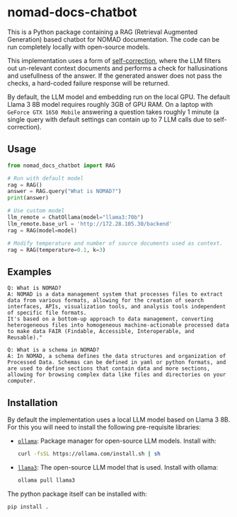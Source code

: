 # nomad-docs-chatbot

This is a Python package containing a RAG (Retrieval Augmented Generation) based chatbot for NOMAD documentation. The code can be run completely locally with open-source models.

This implementation uses a form of [self-correction](https://arxiv.org/abs/2310.11511), where the LLM filters out un-relevant context documents and performs a check for hallusinations and usefullness of the answer. If the generated answer does not pass the checks, a hard-coded failure response will be returned.

By default, the LLM model and embedding run on the local GPU. The default Llama 3 8B model requires roughly 3GB of GPU RAM. On a laptop with `GeForce GTX 1650 Mobile` answering a question takes roughly 1 minute (a single query with default settings can contain up to 7 LLM calls due to self-correction).

## Usage

```python
from nomad_docs_chatbot import RAG

# Run with default model
rag = RAG()
answer = RAG.query("What is NOMAD?")
print(answer)

# Use custom model
llm_remote = ChatOllama(model="llama3:70b")
llm_remote.base_url = 'http://172.28.105.30/backend'
rag = RAG(model=model)

# Modify temperature and number of source documents used as context.
rag = RAG(temperature=0.1, k=3)
```

## Examples

```text
Q: What is NOMAD?
A: NOMAD is a data management system that processes files to extract data from various formats, allowing for the creation of search interfaces, APIs, visualization tools, and analysis tools independent of specific file formats.
It's based on a bottom-up approach to data management, converting heterogeneous files into homogeneous machine-actionable processed data to make data FAIR (Findable, Accessible, Interoperable, and Reusable)."

Q: What is a schema in NOMAD?
A: In NOMAD, a schema defines the data structures and organization of Processed Data. Schemas can be defined in yaml or python formats, and are used to define sections that contain data and more sections, allowing for browsing complex data like files and directories on your computer.
```

## Installation

By default the implementation uses a local LLM model based on Llama 3 8B. For this you will need to install the following pre-requisite libraries:

- [`ollama`](https://ollama.com/): Package manager for open-source LLM models. Install with:
    
    ```sh
    curl -fsSL https://ollama.com/install.sh | sh
    ```

- [`llama3`](https://ai.meta.com/blog/meta-llama-3/): The open-source LLM model that is used. Install with ollama:
    
    ```sh
    ollama pull llama3
    ```

The python package itself can be installed with:

```sh
pip install .
```